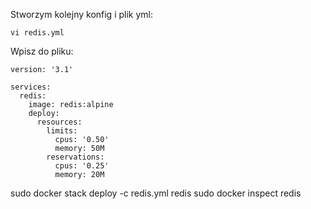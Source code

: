 Stworzym kolejny konfig i plik yml:
```
vi redis.yml
```
Wpisz do pliku:
```
version: '3.1'

services:
  redis:
    image: redis:alpine
    deploy:
      resources:
        limits:
          cpus: '0.50'
          memory: 50M
        reservations:
          cpus: '0.25'
          memory: 20M
```
sudo docker stack deploy -c redis.yml redis
sudo docker inspect redis
```
